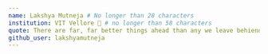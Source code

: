 ```yaml
---
name: Lakshya Mutneja # No longer than 28 characters
institution: VIT Vellore 🚩 # no longer than 58 characters
quote: There are far, far better things ahead than any we leave behiend. Happy Learning! # no longer than 100 characters, avoid using quotes(") to guarantee the format remains the same.
github_user: lakshyamutneja
---
```

